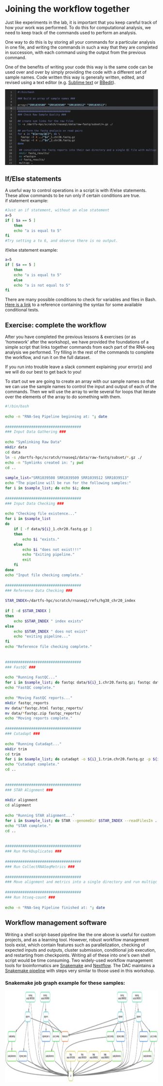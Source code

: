 # Joining the workflow together  #
Just like experiments in the lab, it is important that you keep careful track of how your work was performed. To do this for computational analysis, we need to keep track of the commands used to perform an analysis.

One way to do this is by storing all your commands for a particular analysis in one file, and writing the commands in such a way that they are completed in succession, with each command using the output from the previous command.

One of the benefits of writing your code this way is the same code can be used over and over by simply providing the code with a different set of sample names. Code written this way is generally written, edited, and revised using a text editor (e.g. [Sublime text](https://www.sublimetext.com/) or [BBedit](https://www.barebones.com/products/bbedit/)).

![](../figures/terminal_commands3.png)

## If/Else statements

A useful way to control operations in a script is with if/else statements.  These allow commands to be run only if certain conditions are true.  
if statement example:
```bash
#Just an if statement, without an else statement
a=5
if [ $a == 5 ]
    then
    echo "a is equal to 5"
fi
#Try setting a to 6, and observe there is no output.
```

if/else statement example:
```bash
a=5
if [ $a == 5 ]
    then
    echo "a is equal to 5"
    else
    echo "a is not equal to 5"
fi
```

There are many possible conditions to check for variables and files in Bash.  [Here is a link](https://tldp.org/LDP/Bash-Beginners-Guide/html/sect_07_01.html) to a reference containing the syntax for some available conditional tests.


## Exercise: complete the workflow

After you have completed the previous lessons & exercises (or as 'homework' after the workshop), we have provided the foundations of a simple script that links together commands from each part of the RNA-seq analysis we performed. Try filling in the rest of the commands to complete the workflow, and run it on the full dataset.

If you run into trouble leave a slack comment explaining your error(s) and we will do our best to get back to you!

To start out we are going to create an array with our sample names so that we can use the sample names to control the input and output of each of the commands.
Then we will use the array to write several for loops that iterate over the elements of the array to do something with them.

```bash
#!/bin/bash

echo -n "RNA-Seq Pipeline beginning at: "; date

###################################
### Input Data Gathering ###

echo "Symlinking Raw Data"
mkdir data
cd data
ln -s /dartfs-hpc/scratch/rnaseq1/data/raw-fastq/subset/*.gz ./
echo -n "Symlinks created in: "; pwd
cd ..

sample_list="SRR1039508 SRR1039509 SRR1039512 SRR1039513"
echo "The pipeline will be run for the following samples:"
for i in $sample_list; do echo $i; done

###################################
### Input Data Checking ###

echo "Checking file existence..."
for i in $sample_list
do
    if [ -f data/${i}_1.chr20.fastq.gz ]
    then
        echo $i "exists."
    else
        echo $i "does not exist!!!"
        echo "Exiting pipeline."
        exit
    fi
done
echo "Input file checking complete."

###################################
### Reference Data Checking ###

STAR_INDEX=/dartfs-hpc/scratch/rnaseq1/refs/hg38_chr20_index

if [ -d $STAR_INDEX ]
then
    echo $STAR_INDEX " index exists"
else
    echo $STAR_INDEX " does not exist"
    echo "exiting pipeline..."
fi
echo "Reference file checking complete."


###################################
### FastQC ###

echo "Running FastQC..."
for i in $sample_list; do fastqc data/${i}_1.chr20.fastq.gz; fastqc data/${i}_2.chr20.fastq.gz;done
echo "FastQC complete."

echo "Moving FastQC reports..."
mkdir fastqc_reports
mv data/*fastqc.html fastqc_reports/
mv data/*fastqc.zip fastqc_reports/
echo "Moving reports complete."

###################################
### Cutadapt ###

echo "Running Cutadapt..."
mkdir trim
cd trim
for i in $sample_list; do cutadapt -o ${i}_1.trim.chr20.fastq.gz -p ${i}_2.trim.chr20.fastq.gz ../data/${i}_1.chr20.fastq.gz ../data/${i}_2.chr20.fastq.gz -m1 -q 20 -j4 > ${i}_cutadapt.report; done
echo "Cutadapt complete."
cd ..


###################################
### STAR Alignment ###

mkdir alignment
cd alignment

echo "Running STAR alignment..."
for i in $sample_list; do STAR --genomeDir $STAR_INDEX --readFilesIn ../trim/${i}_1.trim.chr20.fastq.gz ../trim/${i}_2.trim.chr20.fastq.gz --readFilesCommand zcat --runThreadN 4 --outSAMtype BAM SortedByCoordinate --outFilterType BySJout --outFileNamePrefix ${i}_; done
echo "STAR complete."
cd ..


###################################
### Run MarkDuplicates ###

###################################
### Run CollectRNASeqMetrics ###

###################################
### Move alignment and metrics into a single directory and run multiqc ###

###################################
### Run htseq-count ###

echo -n "RNA-Seq Pipeline finished at: "; date

```

## Workflow management software

Writing a shell script-based pipeline like the one above is useful for custom projects, and as a learning tool.  However, robust workflow management tools exist, which contain features such as parallelization, checking of expected inputs and outputs, cluster submission, conditional job execution, and restarting from checkpoints.  Writing all of these into one's own shell script would be time consuming.  Two widely-used workflow management tools for bioinformatics are [Snakemake](https://snakemake.readthedocs.io/en/stable/) and [Nextflow](https://www.nextflow.io/).  The DAC maintains a [Snakemake pipeline](https://github.com/Dartmouth-Data-Analytics-Core/DAC-rnaseq-pipeline/tree/snakemake-dev-tim) with steps very similar to those used in this workshop.  

### Snakemake job graph example for these samples:
<img src="../figures/dag.svg" width="1024" height="300" >

